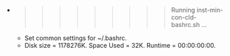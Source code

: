 * >>>>>>>>> Running inst-min-con-cld-bashrc.sh ...
  * Set common settings for ~/.bashrc.
  * Disk size = 1178276K. Space Used = 32K. Runtime = 00:00:00:00.
